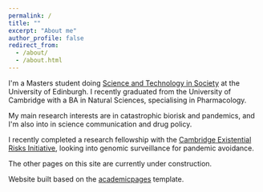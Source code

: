 ```yaml
---
permalink: /
title: ""
excerpt: "About me"
author_profile: false
redirect_from: 
  - /about/
  - /about.html
---
```


I'm a Masters student doing [Science and Technology in Society](https://www.sps.ed.ac.uk/study/postgraduate-taught-programmes/science-and-technology-society) at the University of Edinburgh. I recently graduated from the University of Cambridge with a BA in Natural Sciences, specialising in Pharmacology.

My main research interests are in catastrophic biorisk and pandemics, and I'm also into in science communication and drug policy.

I recently completed a research fellowship with the [Cambridge Existential Risks Initiative](https://camxrisk.org/), looking into genomic surveillance for pandemic avoidance.

The other pages on this site are currently under construction.

Website built based on the [academicpages](https://academicpages.github.io) template.
